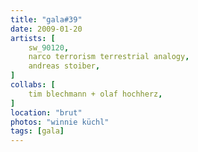 ```yaml
---
title: "gala#39"
date: 2009-01-20
artists: [
    sw_90120,
    narco terrorism terrestrial analogy,
    andreas stoiber,
]
collabs: [
    tim blechmann + olaf hochherz,
]
location: "brut"
photos: "winnie küchl"
tags: [gala]
---
```

